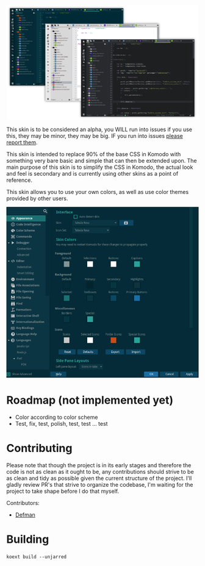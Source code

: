 ![Screenshot](screenshot.png)

This skin is to be considered an alpha, you WILL run into issues if you use this,
they may be minor, they may be big. IF you run into issues [please report them](https://github.com/Naatan/TabulaRasa/issues).

This skin is intended to replace 90% of the base CSS in Komodo with something
very bare basic and simple that can then be extended upon. The main purpose of
this skin is to simplify the CSS in Komodo, the actual look and feel is secondary
and is currently using other skins as a point of reference.

This skin allows you to use your own colors, as well as use color themes
provided by other users.

![Preferences](preferences.png)

# Roadmap (not implemented yet)

 * Color according to color scheme
 * Test, fix, test, polish, test, test ... test
 
 
# Contributing

Please note that though the project is in its early stages and therefore the code
is not as clean as it ought to be, any contributions should strive to be as clean
and tidy as possible given the current structure of the project. I'll gladly
review PR's that strive to organize the codebase, I'm waiting for the project
to take shape before I do that myself.

Contributors:

 * [Defman](https://github.com/Defman21)


# Building

```koext build --unjarred```
